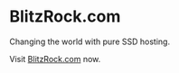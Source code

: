 # BlitzRock.com
Changing the world with pure SSD hosting.

Visit [BlitzRock.com](https://www.blitzrock.com/) now.
